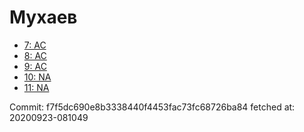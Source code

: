 # Мухаев
- [7: AC](7.md)
- [8: AC](8.md)
- [9: AC](9.md)
- [10: NA](10.md)
- [11: NA](11.md)

Commit: f7f5dc690e8b3338440f4453fac73fc68726ba84
 fetched at: 20200923-081049
